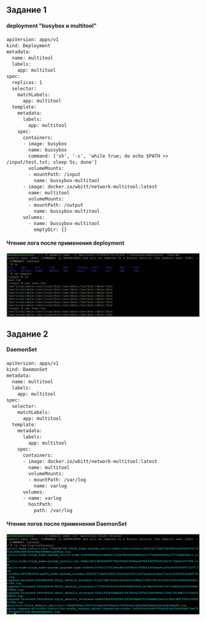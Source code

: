 ## Задание 1

#### deployment "busybox и multitool"

```
apiVersion: apps/v1
kind: Deployment
metadata:
  name: multitool
  labels:
    app: multitool
spec:
  replicas: 1
  selector:
    matchLabels:
      app: multitool
  template:
    metadata:
      labels:
        app: multitool
    spec:
      containers:
      - image: busybox
        name: bussybox
        command: ['sh', '-c', 'while true; do echo $PATH >> /input/test.txt; sleep 5s; done']
        volumeMounts:
        - mountPath: /input
          name: bussybox-multitool
      - image: docker.io/wbitt/network-multitool:latest
        name: multitool
        volumeMounts:
        - mountPath: /output
          name: bussybox-multitool
      volumes:
        - name: bussybox-multitool
          emptyDir: {}
```

#### Чтение лога после применения deployment

![Alt text](https://github.com/maks1001281/devops-netology/blob/main/Home_work/13.1/path.PNG?raw=true "Optional Title")

## Задание 2

#### DaemonSet

```
apiVersion: apps/v1
kind: DaemonSet
metadata:
  name: multitool
  labels:
    app: multitool
spec:
  selector:
    matchLabels:
      app: multitool
  template:
    metadata:
      labels:
        app: multitool
    spec:
      containers:
      - image: docker.io/wbitt/network-multitool:latest
        name: multitool
        volumeMounts:
        - mountPath: /var/log
          name: varlog
      volumes:
      - name: varlog
        hostPath:
          path: /var/log
```

#### Чтение логов после применения DaemonSet

![Alt text](https://github.com/maks1001281/devops-netology/blob/main/Home_work/13.1/logs.PNG?raw=true "Optional Title")
